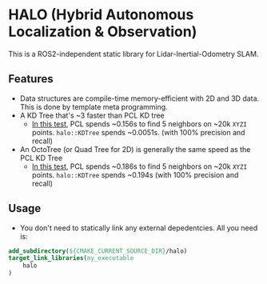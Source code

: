 # HALO (Hybrid Autonomous Localization & Observation)

This is a ROS2-independent static library for Lidar-Inertial-Odometry SLAM.

## Features

- Data structures are compile-time memory-efficient with 2D and 3D data. This is done by template meta programming.
- A KD Tree that's ~3 faster than PCL KD tree 
    - [In this test](./tests/test_knn.cpp), PCL spends ~0.156s to find 5 neighbors on ~20k `XYZI` points. `halo::KDTree` spends ~0.0051s. (with 100% precision and recall)
- An OctoTree (or Quad Tree for 2D) is generally the same speed as the PCL KD Tree
    - [In this test](./tests/test_knn.cpp), PCL spends ~0.186s to find 5 neighbors on ~20k `XYZI` points. `halo::KDTree` spends ~0.194s (with 100% precision and recall)

## Usage

- You don't need to statically link any external depedentcies. All you need is: 

```cmake
add_subdirectory(${CMAKE_CURRENT_SOURCE_DIR}/halo)
target_link_libraries(my_executable
    halo 
)
```